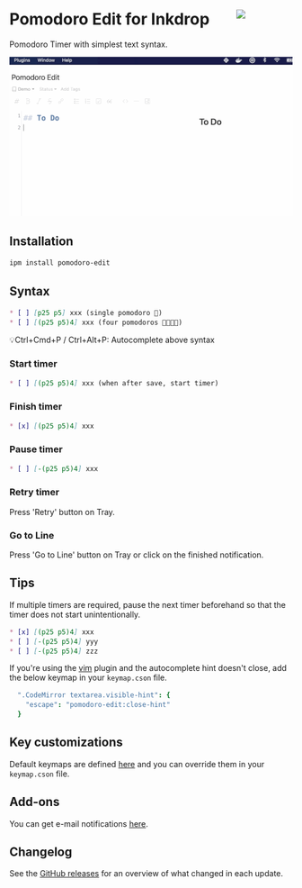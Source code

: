 # <img src="https://raw.githubusercontent.com/seachicken/pomodoro-edit-core/master/.github/logo.png" align="right" width="100"> Pomodoro Edit for Inkdrop

Pomodoro Timer with simplest text syntax.

![Demonstration](https://github.com//seachicken/inkdrop-pomodoro-edit/blob/master/.github/demo.gif?raw=true)

## Installation

```sh
ipm install pomodoro-edit
```

## Syntax

```md
* [ ] [p25 p5] xxx (single pomodoro 🍅)
* [ ] [(p25 p5)4] xxx (four pomodoros 🍅🍅🍅🍅) 
```

💡Ctrl+Cmd+P / Ctrl+Alt+P: Autocomplete above syntax

### Start timer

```md
* [ ] [(p25 p5)4] xxx (when after save, start timer)
```

### Finish timer

```md
* [x] [(p25 p5)4] xxx
```

### Pause timer

```md
* [ ] [-(p25 p5)4] xxx
```

### Retry timer

Press 'Retry' button on Tray.

### Go to Line

Press 'Go to Line' button on Tray or click on the finished notification.

## Tips

If multiple timers are required, pause the next timer beforehand so that the timer does not start unintentionally.

```md
* [x] [(p25 p5)4] xxx
* [ ] [-(p25 p5)4] yyy
* [ ] [-(p25 p5)4] zzz
```

If you're using the [vim](https://my.inkdrop.app/plugins/vim) plugin and the autocomplete hint doesn't close, add the below keymap in your `keymap.cson` file.

```cson
  ".CodeMirror textarea.visible-hint": {
    "escape": "pomodoro-edit:close-hint"
  }
```

## Key customizations

Default keymaps are defined [here](https://github.com/seachicken/inkdrop-pomodoro-edit/blob/master/keymaps/pomodoro-edit.json) and you can override them in your `keymap.cson` file.

## Add-ons

You can get e-mail notifications [here](https://github.com/seachicken/pomodoro-edit-notifier).

## Changelog

See the [GitHub releases](https://github.com/seachicken/inkdrop-pomodoro-edit/releases) for an overview of what changed in each update.
